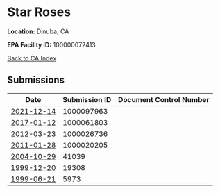 # Star Roses

**Location:** Dinuba, CA

**EPA Facility ID:** 100000072413

[Back to CA Index](../../index.md)

## Submissions

| Date | Submission ID | Document Control Number |
|------|--------------|-------------------------|
| [2021-12-14](submissions/1000097963.md) | 1000097963 |  |
| [2017-01-12](submissions/1000061803.md) | 1000061803 |  |
| [2012-03-23](submissions/1000026736.md) | 1000026736 |  |
| [2011-01-28](submissions/1000020205.md) | 1000020205 |  |
| [2004-10-29](submissions/41039.md) | 41039 |  |
| [1999-12-20](submissions/19308.md) | 19308 |  |
| [1999-06-21](submissions/5973.md) | 5973 |  |
